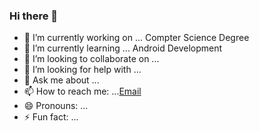 ### Hi there 👋

- 🔭 I’m currently working on ... Compter Science Degree
- 🌱 I’m currently learning ... Android Development
- 👯 I’m looking to collaborate on ...
- 🤔 I’m looking for help with ...
- 💬 Ask me about ...
- 📫 How to reach me: ...[Email](dusann.jankovic@elfak.rs)
- 😄 Pronouns: ...
- ⚡ Fun fact: ...
